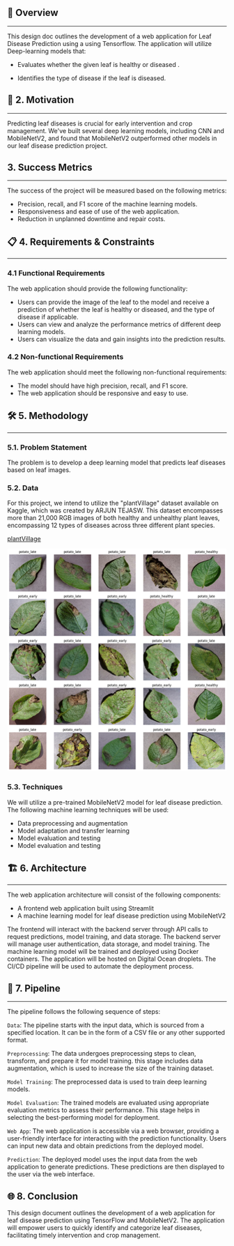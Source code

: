 ## 🌿 Overview

---

This design doc outlines the development of a web application for Leaf Disease Prediction using a using Tensorflow. The application will utilize Deep-learning models that:

- Evaluates whether the given leaf is healthy or diseased .

- Identifies the type of disease if the leaf is diseased.

## 🌱 2. Motivation

---

Predicting leaf diseases is crucial for early intervention and crop management. We've built several deep learning models, including CNN and MobileNetV2, and found that MobileNetV2 outperformed other models in our leaf disease prediction project.

## 3. Success Metrics

---

The success of the project will be measured based on the following metrics:

- Precision, recall, and F1 score of the machine learning models.
- Responsiveness and ease of use of the web application.
- Reduction in unplanned downtime and repair costs.

## 📋 4. Requirements & Constraints

---

### 4.1 Functional Requirements

The web application should provide the following functionality:

- Users can provide the image of the leaf to the model and receive a prediction of whether the leaf is healthy or diseased, and the type of disease if applicable.
- Users can view and analyze the performance metrics of different deep learning models.
- Users can visualize the data and gain insights into the prediction results.

### 4.2 Non-functional Requirements

The web application should meet the following non-functional requirements:

- The model should have high precision, recall, and F1 score.
- The web application should be responsive and easy to use.

## 🛠️ 5. Methodology

---

### 5.1. Problem Statement

The problem is to develop a deep learning model that predicts leaf diseases based on leaf images.

### 5.2. Data

For this project, we intend to utilize the "plantVillage" dataset available on Kaggle, which was created by ARJUN TEJASW. This dataset encompasses more than 21,000 RGB images of both healthy and unhealthy plant leaves, encompassing 12 types of diseases across three different plant species.

[plantVillage](https://www.kaggle.com/datasets/emmarex/plantdisease)

![](./front-end/images/dataset.png)

### 5.3. Techniques

We will utilize a pre-trained MobileNetV2 model for leaf disease prediction. The following machine learning techniques will be used:

- Data preprocessing and augmentation
- Model adaptation and transfer learning
- Model evaluation and testing
- Model evaluation and testing

## 🏗️ 6. Architecture

---

The web application architecture will consist of the following components:

- A frontend web application built using Streamlit
- A machine learning model for leaf disease prediction using MobileNetV2


The frontend will interact with the backend server through API calls to request predictions, model training, and data storage. The backend server will manage user authentication, data storage, and model training. The machine learning model will be trained and deployed using Docker containers. The application will be hosted on Digital Ocean droplets. The CI/CD pipeline will be used to automate the deployment process.

## 📌  7. Pipeline

---


The pipeline follows the following sequence of steps:

`Data`: The pipeline starts with the input data, which is sourced from a specified location. It can be in the form of a CSV file or any other supported format.

`Preprocessing`: The data undergoes preprocessing steps to clean, transform, and prepare it for model training. this stage includes data augmentation, which is used to increase the size of the training dataset.

`Model Training`: The preprocessed data is used to train deep learning models. 

`Model Evaluation`: The trained models are evaluated using appropriate evaluation metrics to assess their performance. This stage helps in selecting the best-performing model for deployment.


`Web App`: The web application is accessible via a web browser, providing a user-friendly interface for interacting with the prediction functionality. Users can input new data and obtain predictions from the deployed model.

`Prediction`: The deployed model uses the input data from the web application to generate predictions. These predictions are then displayed to the user via the web interface.


## 🌐  8. Conclusion

This design document outlines the development of a web application for leaf disease prediction using TensorFlow and MobileNetV2. The application will empower users to quickly identify and categorize leaf diseases, facilitating timely intervention and crop management.

